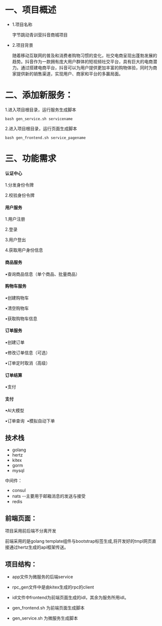 # 一、项目概述​
- 1.项目名称​

    字节跳动青训营抖音商城项目​
- 2.项目背景​

    随着移动互联网的普及和消费者购物习惯的变化，社交电商呈现出蓬勃发展的趋势。抖音作为一款拥有庞大用户群体的短视频社交平台，具有巨大的电商潜力。通过搭建电商平台，抖音可以为用户提供更加丰富的购物体验，同时为商家提供新的销售渠道，实现用户、商家和平台的多赢局面。
# 二、添加新服务：
1.进入项目根目录，运行服务生成脚本
```
bash gen_service.sh servicename

```
2.进入项目根目录，运行页面生成脚本

```
bash gen_frontend.sh service_pagename

```


# 三、功能需求​

#### 认证中心​

1.分发身份令牌​

2.校验身份令牌​
​
#### 用户服务​

1.用户注册

2.登录​

3.用户登出​

4.获取用户身份信息​

#### 商品服务​
•查询商品信息（单个商品、批量商品）
​
#### 购物车服务​

•创建购物车​

•清空购物车​

•获取购物车信息​

#### 订单服务​
•创建订单​

•修改订单信息（可选）​

•订单定时取消（高级）​

#### 订单结算​
•支付​

#### 支付​
•AI大模型​

•订单查询
​
•模拟自动下单

## 技术栈
- golang
- hertz
- kitex
- gorm
- mysql

中间件：
- consul
- nats --主要用于邮箱消息的发送与接受
- redis

## 前端页面：

项目采用前后端不分离开发

前端采用的是golang template组件与bootstrap标签生成,将开发好的tmpl网页直接通过hertz生成的api框架传送。
## 项目结构：
- app文件为微服务的后端service

- rpc_gen文件中是由kitex生成的rpc的client
- idl文件中frontend为前端页面生成的idl，其余为服务所用idl。
- gen_frontend.sh 为前端页面生成脚本
- gen_service.sh 为微服务生成脚本
